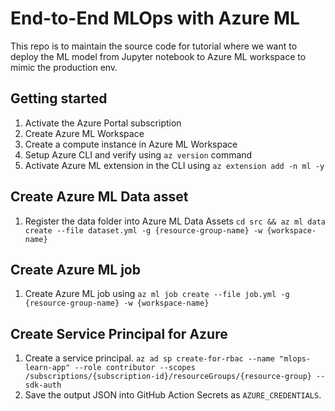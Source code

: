 # End-to-End MLOps with Azure ML

This repo is to maintain the source code for tutorial where we want to deploy the ML model from Jupyter notebook to Azure ML workspace to mimic the production env.

## Getting started

1. Activate the Azure Portal subscription
1. Create Azure ML Workspace
1. Create a compute instance in Azure ML Workspace
1. Setup Azure CLI and verify using `az version` command
1. Activate Azure ML extension in the CLI using `az extension add -n ml -y`

## Create Azure ML Data asset
1. Register the data folder into Azure ML Data Assets
   `cd src && az ml data create --file dataset.yml -g {resource-group-name} -w {workspace-name}`

## Create Azure ML job
1. Create Azure ML job using `az ml job create --file job.yml -g {resource-group-name} -w {workspace-name}`

## Create Service Principal for Azure

1. Create a service principal. `az ad sp create-for-rbac --name "mlops-learn-app" --role contributor --scopes /subscriptions/{subscription-id}/resourceGroups/{resource-group} --sdk-auth`
1. Save the output JSON into GitHub Action Secrets as `AZURE_CREDENTIALS`.

